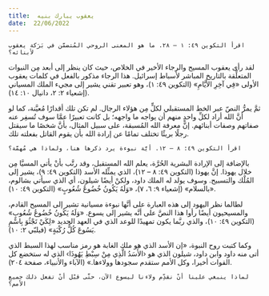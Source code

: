 ```yaml
---
title:  يعقوب يبارك بنيه
date:  22/06/2022
---
```


`اقرأ التكوين ٤٩: ١ – ٢٨. ما هو المعنى الروحي المُتضمَّن في بَرَكة يعقوب لأبنائه؟`

لقد رأى يعقوب المسيح والرجاء الأخير في الخلاص، حيث كان ينظر إلى أبعد مِن النبوات المتعلِّقة بالتاريخ المباشر لأسباط إسرائيل. هذا الرجاء مذكور بالفعل في كلمات يعقوب الأولى «فِي آخِرِ الأَيَّامِ» (التكوين ٤٩: ١)، وهو تعبير تقني يشير إلى مجيء الملك المسياني (إشعياء ٢: ٢، دانيال ١٠: ١٤).

ثمَّ يمرُّ النصّ عبر الخط المستقبلي لكلٍّ مِن هؤلاء الرجال. لم تكن تلك أقدارًا مُعيَّنة، كما لو أنَّ الله أراد لكلِّ واحدٍ منهم أن يواجه ما واجهه؛ بل كانت تعبيرًا عمَّا سوف تُسفِر عنه صفاتهم وصفات أبنائهم. إنَّ معرفة الله المُسبقة، على سبيل المثال، بأنَّ شخصًا ما سيقتل رجلًا بريئًا تختلف تمامًا عن إرادة الله بأن يقوم القاتل بفعلته تلك.

`اقرأ التكوين ٤٩: ٨ – ١٢. أيَّة نبوءة يرد ذكرها هنا، ولماذا هي مُهمَّة؟`

بالإضافة إلى الإرادة البشرية الحُرَّة، يعلم الله المستقبل، وقد رتَّب بأنْ يأتي المسيَّا مِن خلال يهوذا. إنَّ يهوذا (التكوين ٤٩: ٨ – ١٢)، الذي يمثِّله الأسد (التكوين ٤٩: ٩)، يشير إلى المُلْك والتسبيح. وسوف يولد له الملك داود، ولكنْ أيضًا شيلون، أي الذي سيأتي بشالوم، «بالسلام» (إشعياء ٩: ٦، ٧)، «وَلَهُ يَكُونُ خُضُوعُ شُعُوبٍ» (التكوين ٤٩: ١٠).

لطالما نظر اليهود إلى هذه العبارة على أنَّها نبوءة مسيانية تشير إلى المسيح القادم، والمسيحيون أيضًا رأوا هذا النصَّ على أنَّه يشير إلى يسوع. «وَلَهُ يَكُونُ خُضُوعُ شُعُوبٍ» (التكوين ٤٩: ١٠)، والذي ربَّما يكون تمهيدًا للوعد الذي في العهد الجديد «لِكَيْ تَجْثُوَ بِاسْمِ يَسُوعَ كُلُّ رُكْبَةٍ» (فيلبّي ٢: ١٠).

وكما كتبت روح النبوة، «إن الأسد الذي هو ملك الغابة هو رمز مناسب لهذا السبط الذي أتى منه داود وابن داود، شيلون الذي هو ‹الأَسَدُ الَّذِي مِنْ سِبْطِ يَهُوذَا› الذي له ستخضع كل القوات أخيرا، وكل الأمم ستقدم سجودها وولاءها.» (الآباء والأنبياء، صفحة ٢٠٤).

`لماذا ينبغي علينا أنْ نقدِّم ولاءنا ليسوع الآن، حتَّى قبْل أنْ تفعل ذلك جميع الأمم؟`